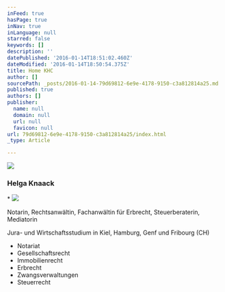 ```yaml
---
inFeed: true
hasPage: true
inNav: true
inLanguage: null
starred: false
keywords: []
description: ''
datePublished: '2016-01-14T18:51:02.460Z'
dateModified: '2016-01-14T18:50:54.375Z'
title: Home KHC
author: []
sourcePath: _posts/2016-01-14-79d69812-6e9e-4178-9150-c3a812814a25.md
published: true
authors: []
publisher:
  name: null
  domain: null
  url: null
  favicon: null
url: 79d69812-6e9e-4178-9150-c3a812814a25/index.html
_type: Article

---
```

![](https://the-grid-user-content.s3-us-west-2.amazonaws.com/fa601134-6c53-4054-ab39-784181f4a7f7.png)

### Helga Knaack

\*
![](https://the-grid-user-content.s3-us-west-2.amazonaws.com/f2888748-8ee4-44cc-9dfa-c8cbfd8a6e12.jpg)

Notarin, Rechtsanwältin, Fachanwältin für Erbrecht, Steuerberaterin, Mediatorin 

Jura- und Wirtschaftsstudium in Kiel, Hamburg, Genf und Fribourg (CH)

* Notariat 
* Gesellschaftsrecht 
* Immobilienrecht 
* Erbrecht 
* Zwangsverwaltungen 
* Steuerrecht